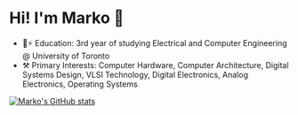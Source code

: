 # Hi! I'm Marko 👋
* 🏫⚡ Education: 3rd year of studying Electrical and Computer Engineering @ University of Toronto
* ⚒️ Primary Interests: Computer Hardware, Computer Architecture, Digital Systems Design, VLSI Technology, Digital Electronics, Analog Electronics, Operating Systems

[![Marko's GitHub stats](https://github-readme-stats.vercel.app/api?username=markociricilic&show_icons=true&theme=synthwave)](https://github.com/anuraghazra/github-readme-stats)
